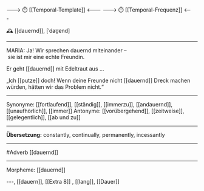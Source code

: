 ---> ⏱️ [[Temporal-Template]] <---
---> ⏱️ [[Temporal-Frequenz]] <---

🕰️ [[dauernd]], [ˈdaʊ̯ɐnd]

---
MARIA: Ja! Wir sprechen dauernd miteinander – sie ist mir eine echte Freundin.  

Er geht [[dauernd]] mit Edeltraut aus ...  

 „Ich [[putze]] doch! Wenn deine Freunde nicht [[dauernd]] Dreck machen würden, hätten wir das Problem nicht.“ 

---
Synonyme: [[fortlaufend]], [[ständig]], [[immerzu]], [[andauernd]], [[unaufhörlich]], [[immer]]
Antonyme: [[vorübergehend]], [[zeitweise]], [[gelegentlich]], [[ab und zu]]

---
**Übersetzung:**
constantly, continually, permanently, incessantly

---
#Adverb [[dauernd]]

---
Morpheme:
[[dauernd]]

---, [[dauern]], [[Extra 8]]
, [[lang]], [[Dauer]]